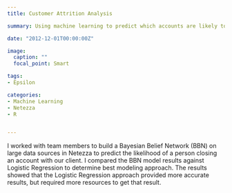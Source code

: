 ```yaml
---
title: Customer Attrition Analysis

summary: Using machine learning to predict which accounts are likely to be closed

date: "2012-12-01T00:00:00Z"

image:
  caption: ""
  focal_point: Smart

tags:
- Epsilon

categories: 
- Machine Learning
- Netezza
- R


---
```


I worked with team members to build a Bayesian Belief Network (BBN) on large data sources in Netezza to predict the likelihood of a person closing an account with our client. I compared the BBN model results against Logistic Regression to determine best modeling approach. The results showed that the Logistic Regression approach provided more accurate results, but required more resources to get that result.